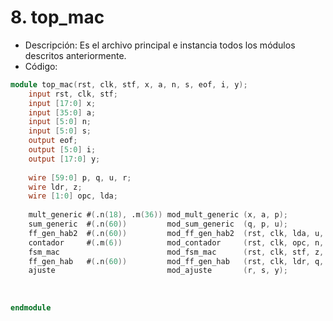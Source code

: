 # 8. top_mac

- Descripción: Es el archivo principal e instancia todos los módulos descritos anteriormente.
- Código:

```verilog
module top_mac(rst, clk, stf, x, a, n, s, eof, i, y);
	input rst, clk, stf;
	input [17:0] x;
	input [35:0] a;
	input [5:0] n;
	input [5:0] s;
	output eof;
	output [5:0] i;
	output [17:0] y;
	
	wire [59:0] p, q, u, r;
	wire ldr, z;
	wire [1:0] opc, lda;
	
	mult_generic #(.n(18), .m(36)) mod_mult_generic (x, a, p);
	sum_generic  #(.n(60))         mod_sum_generic  (q, p, u); 
	ff_gen_hab2  #(.n(60))		   mod_ff_gen_hab2	(rst, clk, lda, u, q);
	contador	 #(.m(6))		   mod_contador     (rst, clk, opc, n, z, i);
	fsm_mac		 				   mod_fsm_mac      (rst, clk, stf, z, lda, ldr, eof, opc); 
	ff_gen_hab   #(.n(60))		   mod_ff_gen_hab   (rst, clk, ldr, q, r);
	ajuste      				   mod_ajuste       (r, s, y);
	
	
	
endmodule
```

